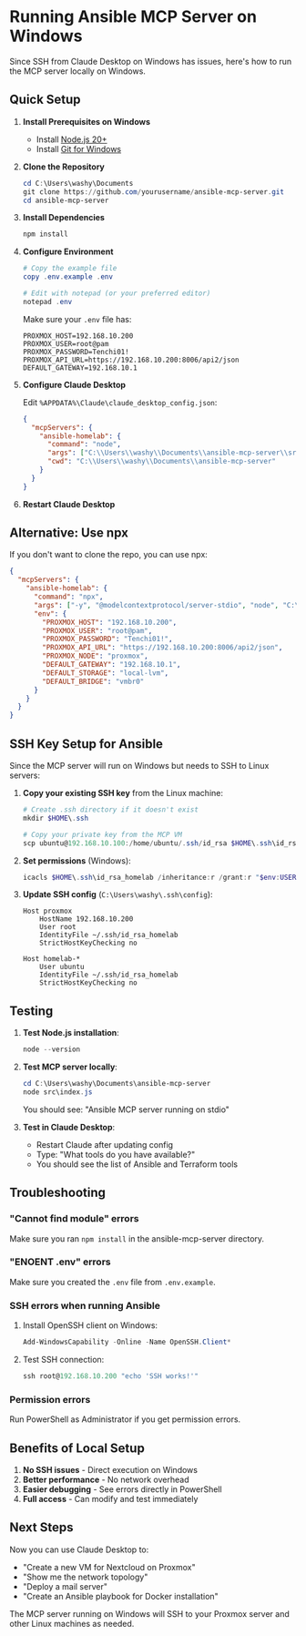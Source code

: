 # Running Ansible MCP Server on Windows

Since SSH from Claude Desktop on Windows has issues, here's how to run the MCP server locally on Windows.

## Quick Setup

1. **Install Prerequisites on Windows**
   - Install [Node.js 20+](https://nodejs.org/)
   - Install [Git for Windows](https://git-scm.com/download/win)

2. **Clone the Repository**
   ```powershell
   cd C:\Users\washy\Documents
   git clone https://github.com/yourusername/ansible-mcp-server.git
   cd ansible-mcp-server
   ```

3. **Install Dependencies**
   ```powershell
   npm install
   ```

4. **Configure Environment**
   ```powershell
   # Copy the example file
   copy .env.example .env
   
   # Edit with notepad (or your preferred editor)
   notepad .env
   ```

   Make sure your `.env` file has:
   ```
   PROXMOX_HOST=192.168.10.200
   PROXMOX_USER=root@pam
   PROXMOX_PASSWORD=Tenchi01!
   PROXMOX_API_URL=https://192.168.10.200:8006/api2/json
   DEFAULT_GATEWAY=192.168.10.1
   ```

5. **Configure Claude Desktop**
   
   Edit `%APPDATA%\Claude\claude_desktop_config.json`:
   ```json
   {
     "mcpServers": {
       "ansible-homelab": {
         "command": "node",
         "args": ["C:\\Users\\washy\\Documents\\ansible-mcp-server\\src\\index.js"],
         "cwd": "C:\\Users\\washy\\Documents\\ansible-mcp-server"
       }
     }
   }
   ```

6. **Restart Claude Desktop**

## Alternative: Use npx

If you don't want to clone the repo, you can use npx:

```json
{
  "mcpServers": {
    "ansible-homelab": {
      "command": "npx",
      "args": ["-y", "@modelcontextprotocol/server-stdio", "node", "C:\\Users\\washy\\Documents\\ansible-mcp-server\\src\\index.js"],
      "env": {
        "PROXMOX_HOST": "192.168.10.200",
        "PROXMOX_USER": "root@pam",
        "PROXMOX_PASSWORD": "Tenchi01!",
        "PROXMOX_API_URL": "https://192.168.10.200:8006/api2/json",
        "PROXMOX_NODE": "proxmox",
        "DEFAULT_GATEWAY": "192.168.10.1",
        "DEFAULT_STORAGE": "local-lvm",
        "DEFAULT_BRIDGE": "vmbr0"
      }
    }
  }
}
```

## SSH Key Setup for Ansible

Since the MCP server will run on Windows but needs to SSH to Linux servers:

1. **Copy your existing SSH key** from the Linux machine:
   ```powershell
   # Create .ssh directory if it doesn't exist
   mkdir $HOME\.ssh
   
   # Copy your private key from the MCP VM
   scp ubuntu@192.168.10.100:/home/ubuntu/.ssh/id_rsa $HOME\.ssh\id_rsa_homelab
   ```

2. **Set permissions** (Windows):
   ```powershell
   icacls $HOME\.ssh\id_rsa_homelab /inheritance:r /grant:r "$env:USERNAME:R"
   ```

3. **Update SSH config** (`C:\Users\washy\.ssh\config`):
   ```
   Host proxmox
       HostName 192.168.10.200
       User root
       IdentityFile ~/.ssh/id_rsa_homelab
       StrictHostKeyChecking no
   
   Host homelab-*
       User ubuntu
       IdentityFile ~/.ssh/id_rsa_homelab
       StrictHostKeyChecking no
   ```

## Testing

1. **Test Node.js installation**:
   ```powershell
   node --version
   ```

2. **Test MCP server locally**:
   ```powershell
   cd C:\Users\washy\Documents\ansible-mcp-server
   node src\index.js
   ```
   You should see: "Ansible MCP server running on stdio"

3. **Test in Claude Desktop**: 
   - Restart Claude after updating config
   - Type: "What tools do you have available?"
   - You should see the list of Ansible and Terraform tools

## Troubleshooting

### "Cannot find module" errors
Make sure you ran `npm install` in the ansible-mcp-server directory.

### "ENOENT .env" errors
Make sure you created the `.env` file from `.env.example`.

### SSH errors when running Ansible
1. Install OpenSSH client on Windows:
   ```powershell
   Add-WindowsCapability -Online -Name OpenSSH.Client*
   ```

2. Test SSH connection:
   ```powershell
   ssh root@192.168.10.200 "echo 'SSH works!'"
   ```

### Permission errors
Run PowerShell as Administrator if you get permission errors.

## Benefits of Local Setup

1. **No SSH issues** - Direct execution on Windows
2. **Better performance** - No network overhead
3. **Easier debugging** - See errors directly in PowerShell
4. **Full access** - Can modify and test immediately

## Next Steps

Now you can use Claude Desktop to:
- "Create a new VM for Nextcloud on Proxmox"
- "Show me the network topology"
- "Deploy a mail server"
- "Create an Ansible playbook for Docker installation"

The MCP server running on Windows will SSH to your Proxmox server and other Linux machines as needed.